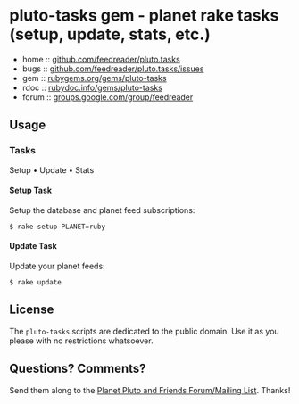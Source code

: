 # pluto-tasks gem - planet rake tasks (setup, update, stats, etc.)

* home  :: [github.com/feedreader/pluto.tasks](https://github.com/feedreader/pluto.tasks)
* bugs  :: [github.com/feedreader/pluto.tasks/issues](https://github.com/feedreader/pluto.tasks/issues)
* gem   :: [rubygems.org/gems/pluto-tasks](https://rubygems.org/gems/pluto-tasks)
* rdoc  :: [rubydoc.info/gems/pluto-tasks](http://rubydoc.info/gems/pluto-tasks)
* forum :: [groups.google.com/group/feedreader](http://groups.google.com/group/feedreader)



## Usage

### Tasks

Setup • Update • Stats


#### Setup Task

Setup the database and planet feed subscriptions:

    $ rake setup PLANET=ruby

#### Update Task

Update your planet feeds:

    $ rake update


## License

The `pluto-tasks` scripts are dedicated to the public domain.
Use it as you please with no restrictions whatsoever.

## Questions? Comments?

Send them along to the [Planet Pluto and Friends Forum/Mailing List](http://groups.google.com/group/feedreader).
Thanks!

